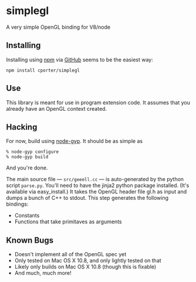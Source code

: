 simplegl
========

A very simple OpenGL binding for V8/node

Installing
--------

Installing using [npm](http://npmjs.org/) via [GitHub](http://github.com/)
seems to be the easiest way:

    npm install cporter/simplegl

Use
---

This library is meant for use in program extension code.  It assumes that you already
have an OpenGL context created.

Hacking
-------

For now, build using [node-gyp](https://github.com/TooTallNate/node-gyp).  It should
be as simple as

    % node-gyp configure
    % node-gyp build

And you're done.

The main source file &mdash; `src/geeell.cc` &mdash; is auto-generated by the python
script `parse.py`.  You'll need to have the jinja2 python package installed.
(It's available via easy_install.)  It takes the OpenGL header file gl.h as input
and dumps a bunch of C++ to stdout.  This step generates the following bindings:

- Constants
- Functions that take primitaves as arguments


Known Bugs
----------

- Doesn't implement all of the OpenGL spec yet
- Only tested on Mac OS X 10.8, and only lightly tested on that
- Likely only builds on Mac OS X 10.8 (though this is fixable)
- And much, much more!


